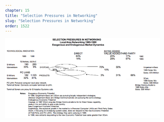 ```yaml
---
chapter: 15
title: "Selection Pressures in Networking"
slug: "Selection Pressures in Networking"
order: 1522
---
```


![Selection Pressures in Networking](/assets/img/SelectionPressureInNetworking.png)
